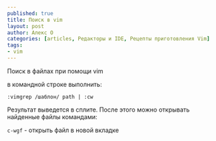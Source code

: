 ```yaml
---
published: true
title: Поиск в vim
layout: post
author: Алекс О 
categories: [articles, Редакторы и IDE, Рецепты приготовления Vim]
tags:
- vim
---
```


Поиск в файлах при помощи vim

в командной строке выполнить:

`:vimgrep /шаблон/ path | :cw`

Результат выведется в сплите. После этого можно открывать найденные файлы командами:

`c-wgf` - открыть файл в новой вкладке